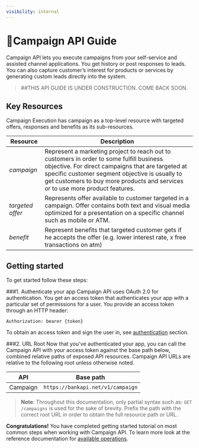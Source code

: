 ```yaml
---
visibility: internal
---
```


<span class="icon"></span>Campaign API Guide
==========================================

Campaign API lets you execute campaigns from your self-service and assisted channel applications. You get
history or post responses to leads. You can also capture customer’s interest for products or services by generating
custom leads directly into the system.

> ##THIS API GUIDE IS UNDER CONSTRUCTION. COME BACK SOON.

Key Resources
-------------

Campaign Execution has campaign as a top-level resource with targeted offers, responses and benefits as its sub-resources.

Resource | Description
----------- |-----------
*campaign*  | Represent a marketing project to reach out to customers in order to some fulfill business objective. For direct campaigns that are targeted at specific customer segment objective is usually to get customers to buy more products and services or to use more product features.
*targeted offer*    | Represents offer available to customer targeted in a campaign. Offer contains both text and visual media optimized for a presentation on a specific channel such as mobile or ATM.
*benefit* | Represent benefits that targeted customer gets if he accepts the offer (e.g. lower interest rate, x free transactions on atm)

Getting started
---------------
To get started follow these steps:

###1. Authenticate your app
Campaign API uses OAuth 2.0 for authentication. You get an access token that authenticates your app with a particular set of permissions for a user. You provide an access token through an HTTP header:

```
Authorization: bearer {token}
```

To obtain an access token and sign the user in, see [authentication](common-getstarted.html#authentication) section.

###2. URL Root
Now that you've authenticated your app, you can call the Campaign API with your access token against the base path below, combined relative paths of exposed API resources.  Campaign API URLs are relative to the following root unless otherwise noted.

API | Base path
--------|---------
Campaign  | `https://bankapi.net/v1/campaign`

> **Note**: Throughout this documentation, only partial syntax such as:
`GET /campaigns` is used for the sake of brevity.
Prefix the path with the correct root URL in order to obtain the full resource path or URL.

**Congratulations!** You have completed getting started tutorial on most common steps when working with Campaign API. To learn more look at the reference documentation for [available operations](campaign.html).
